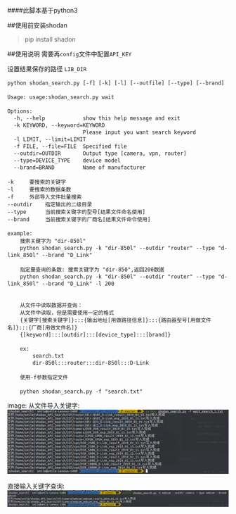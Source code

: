 ####此脚本基于python3

##使用前安装shodan

> pip install shadon


##使用说明 
需要再`config`文件中配置`API_KEY`

设置结果保存的路径 `LIB_DIR`

```text
python shodan_search.py [-f] [-k] [-l] [--outfile] [--type] [--brand]

Usage: usage:shodan_search.py wait

Options:
  -h, --help            show this help message and exit
  -k KEYWORD, --keyword=KEYWORD
                        Please input you want search keyword
  -l LIMIT, --limit=LIMIT
  -f FILE, --file=FILE  Specified file
  --outdir=OUTDIR       Output type [camera, vpn, router]
  --type=DEVICE_TYPE    device model
  --brand=BRAND         Name of manufacturer
  
-k     要搜索的关键字
-l     要搜索的数据条数
-f     外部导入文件批量搜索
--outdir    指定输出的二级目录
--type      当前搜索关键字的型号[结果文件命名使用]
--brand     当前搜索关键字的厂商名[结果文件命令使用]

example:
	搜索关键字为 "dir-850l"
	python shodan_search.py -k "dir-850l" --outdir "router" --type "d-link_850l" --brand "D_Link"
	
	指定要查询的条数: 搜索关键字为 "dir-850",返回200数据
	python shodan_search.py -k "dir-850l" --outdir "router" --type "d-link_850l" --brand "D_Link" -l 200
	
	
	从文件中读取数据并查询：
	从文件中读取，但是需要使用一定的格式
	{关键字[搜索关键字]}:::{输出地址[用做路径信息]}:::{路由器型号[用做文件名]}:::{厂商[用做文件名]}
    {[keyword]:::[outdir]:::[device_type]:::[brand]}

    ex:
        search.txt
        dir-850l:::router:::dir-850l:::D-Link
        
	使用-f参数指定文件
	
	python shodan_search.py -f "search.txt"

```

image:
从文件导入关键字:
![Alt text](./img/file_log.png)

直接输入关键字查询:
![Alt text](./img/keyword_search.png)